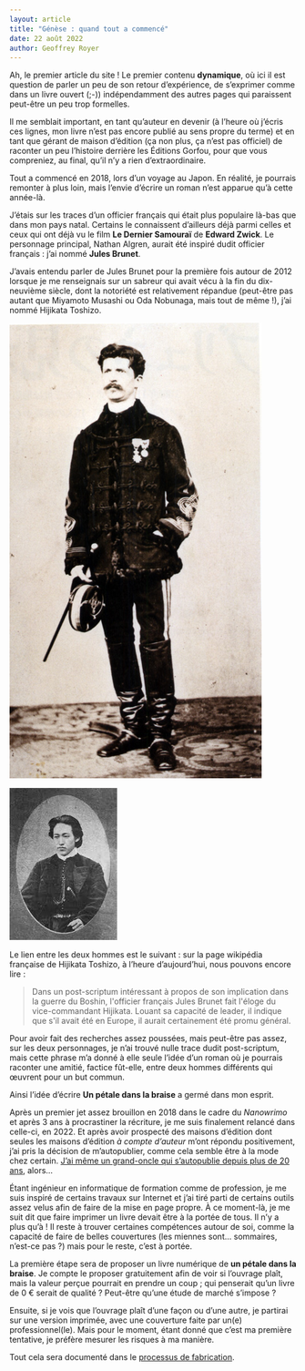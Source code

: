 ```yaml
---
layout: article
title: "Génèse : quand tout a commencé"
date: 22 août 2022
author: Geoffrey Royer
---
```


Ah, le premier article du site ! Le premier contenu **dynamique**, où ici il est question de parler un peu de son
retour d’expérience, de s’exprimer comme dans un livre ouvert (;-)) indépendamment des autres pages qui paraissent peut-être
un peu trop formelles.

Il me semblait important, en tant qu’auteur en devenir (à l’heure où j’écris ces lignes, mon livre n’est pas encore publié au sens propre du terme)
et en tant que gérant de maison d’édition (ça non plus, ça n’est pas officiel) de raconter un peu l’histoire derrière les Éditions Gorfou, pour que
vous compreniez, au final, qu’il n’y a rien d’extraordinaire.

Tout a commencé en 2018, lors d’un voyage au Japon. En réalité, je pourrais remonter à plus loin, mais l’envie d’écrire un roman n’est apparue qu’à cette année-là.

J’étais sur les traces d’un officier français qui était plus populaire là-bas que dans mon pays natal. Certains le connaissent d’ailleurs déjà parmi celles et ceux qui
ont déjà vu le film __Le Dernier Samouraï__ de **Edward Zwick**. Le personnage principal, Nathan Algren, aurait été inspiré dudit officier français : j’ai nommé **Jules Brunet**.

J’avais entendu parler de Jules Brunet pour la première fois autour de 2012 lorsque je me renseignais sur un sabreur qui avait vécu à la fin du dix-neuvième siècle, dont la notoriété est relativement répandue (peut-être pas autant que Miyamoto Musashi ou Oda Nobunaga, mais tout de même !), j’ai nommé Hijikata Toshizo.

![Jules Brunet, source : Wikipédia](/images/genese/jules-brunet.jpg)

![Hijikata Toshizo, source : Wikipédia](/images/genese/hijikata-toshizo.jpg)

Le lien entre les deux hommes est le suivant : sur la page wikipédia française de Hijikata Toshizo, à l’heure d’aujourd’hui, nous pouvons encore lire :

> Dans un post-scriptum intéressant à propos de son implication dans la guerre du Boshin, l'officier français Jules Brunet fait l'éloge du vice-commandant Hijikata. Louant sa capacité de leader, il indique que s'il avait été en Europe, il aurait certainement été promu général.

Pour avoir fait des recherches assez poussées, mais peut-être pas assez, sur les deux personnages, je n’ai trouvé nulle trace dudit post-scriptum, mais cette phrase m’a donné à elle seule l’idée d’un roman où je pourrais raconter une amitié, factice fût-elle, entre deux hommes différents qui œuvrent pour un but commun.

Ainsi l’idée d’écrire __Un pétale dans la braise__ a germé dans mon esprit.

Après un premier jet assez brouillon en 2018 dans le cadre du *Nanowrimo* et après 3 ans à procrastiner la récriture, je me suis finalement relancé dans celle-ci, en 2022. Et après avoir prospecté des maisons d’édition dont seules les maisons d’édition *à compte d’auteur* m’ont répondu positivement, j’ai pris la décision de m’autopublier, comme cela semble être à la mode chez certain. [J’ai même un grand-oncle qui s’autopublie depuis plus de 20 ans](http://jpaulchevillard.canalblog.com/), alors…

Étant ingénieur en informatique de formation comme de profession, je me suis inspiré de certains travaux sur Internet et j’ai tiré parti de certains outils assez velus afin de faire de la mise en page propre. À ce moment-là, je me suit dit que faire imprimer un livre devait être à la portée de tous. Il n’y a plus qu’à ! Il reste à trouver certaines compétences autour de soi, comme la capacité de faire de belles couvertures (les miennes sont… sommaires, n’est-ce pas ?) mais pour le reste, c’est à portée.

La première étape sera de proposer un livre numérique de __un pétale dans la braise__. Je compte le proposer gratuitement afin de voir si l’ouvrage plaît, mais la valeur perçue pourrait en prendre un coup ; qui penserait qu’un livre de 0 € serait de qualité ? Peut-être qu’une étude de marché s’impose ?

Ensuite, si je vois que l’ouvrage plaît d’une façon ou d’une autre, je partirai sur une version imprimée, avec une couverture faite par un(e) professionnel(le). Mais pour le moment, étant donné que c’est ma première tentative, je préfère mesurer les risques à ma manière.

Tout cela sera documenté dans le [processus de fabrication](/processus-de-publication.html).